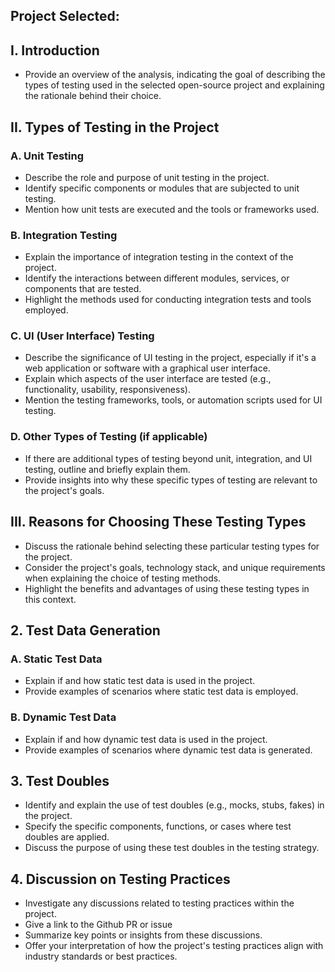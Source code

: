 ## Project Selected: <Enter project name>

## I. Introduction
- Provide an overview of the analysis, indicating the goal of describing the types of testing used in the selected open-source project and explaining the rationale behind their choice.

## II. Types of Testing in the Project
### A. Unit Testing
- Describe the role and purpose of unit testing in the project.
- Identify specific components or modules that are subjected to unit testing.
- Mention how unit tests are executed and the tools or frameworks used.

### B. Integration Testing
- Explain the importance of integration testing in the context of the project.
- Identify the interactions between different modules, services, or components that are tested.
- Highlight the methods used for conducting integration tests and tools employed.

### C. UI (User Interface) Testing
- Describe the significance of UI testing in the project, especially if it's a web application or software with a graphical user interface.
- Explain which aspects of the user interface are tested (e.g., functionality, usability, responsiveness).
- Mention the testing frameworks, tools, or automation scripts used for UI testing.

### D. Other Types of Testing (if applicable)
- If there are additional types of testing beyond unit, integration, and UI testing, outline and briefly explain them.
- Provide insights into why these specific types of testing are relevant to the project's goals.

## III. Reasons for Choosing These Testing Types
- Discuss the rationale behind selecting these particular testing types for the project.
- Consider the project's goals, technology stack, and unique requirements when explaining the choice of testing methods.
- Highlight the benefits and advantages of using these testing types in this context.

## 2. Test Data Generation
### A. Static Test Data
- Explain if and how static test data is used in the project.
- Provide examples of scenarios where static test data is employed.
### B. Dynamic Test Data
- Explain if and how dynamic test data is used in the project.
- Provide examples of scenarios where dynamic test data is generated.

## 3. Test Doubles
- Identify and explain the use of test doubles (e.g., mocks, stubs, fakes) in the project.
- Specify the specific components, functions, or cases where test doubles are applied.
- Discuss the purpose of using these test doubles in the testing strategy.

## 4. Discussion on Testing Practices
<!-- 
To find discussions on testing strategy in a GitHub repository, you can follow these steps:

Visit the GitHub repository for the project you're interested in.
Look for the "Issues" tab on the repository's page.
Use the search bar within the Issues tab to search for terms related to testing, such as "testing strategy," "test cases," or "test automation."
-->
- Investigate any discussions related to testing practices within the project.
- Give a link to the Github PR or issue
- Summarize key points or insights from these discussions.
- Offer your interpretation of how the project's testing practices align with industry standards or best practices.
